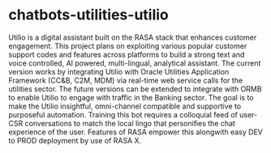 # chatbots-utilities-utilio
Utilio is a digital assistant built on the RASA stack that enhances customer engagement. This project plans on exploiting various popular customer support codes and features across platforms to build a strong text and voice controlled, AI powered, multi-lingual, analytical assistant. The current version works by integrating Utilio with Oracle Utilities Application Framework (CC&B, C2M, MDM) via real-time web service calls for the utilities sector. The future versions can be extended to integrate with ORMB to enable Utilio to engage with traffic in the Banking sector.
The goal is to make the Utilio insightful, omni-channel compatible and supportive to purposeful automation.
Training this bot requires a colloquial feed of user-CSR conversations to match the local lingo that personifies the chat experience of the user. Features of RASA empower this  alongwith easy DEV to PROD deployment by use of RASA X.

